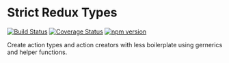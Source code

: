 # Strict Redux Types

[![Build Status](https://travis-ci.org/drewwyatt/strict-redux-types.svg?branch=master)](https://travis-ci.org/drewwyatt/strict-redux-types)
[![Coverage Status](https://coveralls.io/repos/github/drewwyatt/strict-redux-types/badge.svg?branch=master)](https://coveralls.io/github/drewwyatt/strict-redux-types?branch=master)
[![npm version](https://badge.fury.io/js/strict-redux-types.svg)](https://badge.fury.io/js/strict-redux-types)

Create action types and action creators with less boilerplate using gernerics and helper functions.
